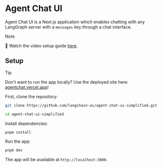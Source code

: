 # Agent Chat UI

Agent Chat UI is a Next.js application which enables chatting with any LangGraph server with a `messages` key through a chat interface.

> [!NOTE]
> 🎥 Watch the video setup guide [here](https://youtu.be/lInrwVnZ83o).

## Setup

> [!TIP]
> Don't want to run the app locally? Use the deployed site here: [agentchat.vercel.app](https://agentchat.vercel.app)!

First, clone the repository:

```bash
git clone https://github.com/langchain-ai/agent-chat-ui-simplified.git

cd agent-chat-ui-simplified
```

Install dependencies:

```bash
pnpm install
```

Run the app:

```bash
pnpm dev
```

The app will be available at `http://localhost:3000`.